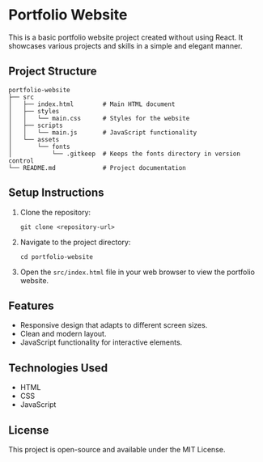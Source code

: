 # Portfolio Website

This is a basic portfolio website project created without using React. It showcases various projects and skills in a simple and elegant manner.

## Project Structure

```
portfolio-website
├── src
│   ├── index.html        # Main HTML document
│   ├── styles
│   │   └── main.css      # Styles for the website
│   ├── scripts
│   │   └── main.js       # JavaScript functionality
│   └── assets
│       └── fonts
│           └── .gitkeep  # Keeps the fonts directory in version control
└── README.md             # Project documentation
```

## Setup Instructions

1. Clone the repository:
   ```
   git clone <repository-url>
   ```

2. Navigate to the project directory:
   ```
   cd portfolio-website
   ```

3. Open the `src/index.html` file in your web browser to view the portfolio website.

## Features

- Responsive design that adapts to different screen sizes.
- Clean and modern layout.
- JavaScript functionality for interactive elements.

## Technologies Used

- HTML
- CSS
- JavaScript

## License

This project is open-source and available under the MIT License.